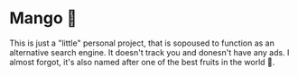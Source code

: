 # Mango 🥭
This is just a "little" personal project, that is sopoused to function as an alternative search engine.
It doesn't track you and donesn't have any ads. I almost forgot, it's also named after one of the best fruits in the world 🥭.